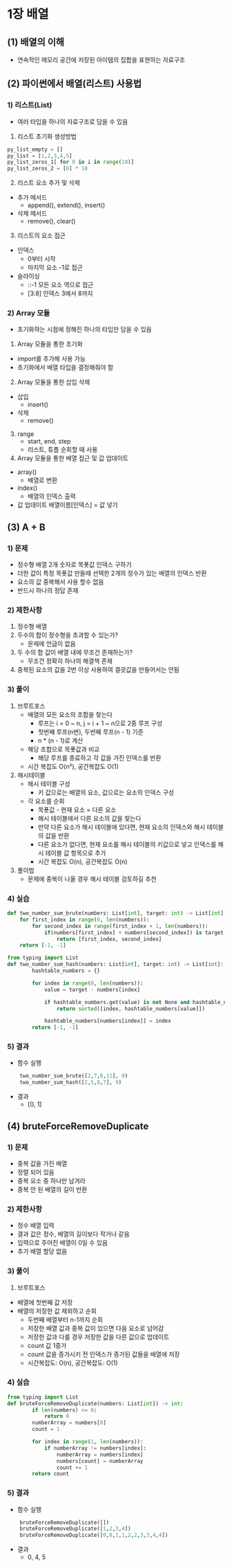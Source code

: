 # 1장 배열
## (1) 배열의 이해
- 연속적인 메모리 공간에 저장된 아이템의 집합을 표현하는 자료구조
## (2) 파이썬에서 배열(리스트) 사용법
### 1) 리스트(List)
- 여러 타입을 하나의 자료구조로 담을 수 있음
1. 리스트 초기화 생성방법
```python
py_list_empty = []
py_list = [1,2,3,4,5]
py_list_zeros_1[ for 0 in i in range(10)]
py_list_zeros_2 = [0] * 10
```
2. 리스트 요소 추가 및 삭제
- 추가 메서드
    - append(), extend(), insert()
- 삭제 메서드
    - remove(), clear()
3. 리스트의 요소 접근
- 인덱스
    - 0부터 시작
    - 마지막 요소 -1로 접근
- 슬라이싱
    - ::-1 모든 요소 역으로 접근
    - [3:8] 인덱스 3에서 8까지
### 2) Array 모듈
- 초기화하는 시점에 정해진 하나의 타입만 담을 수 있음
1. Array 모듈을 통한 초기화
- import를 추가해 사용 가능
- 초기화에서 배열 타입을 결정해줘야 함
2. Array 모듈을 통한 삽입 삭제
- 삽입
    - insert()
- 삭제
    - remove()
3. range
    - start, end, step
    - 리스트, 튜플 순회할 때 사용
4. Array 모듈을 통한 배열 접근 및 값 업데이트
- array()
    - 배열로 변환
- index()
    - 배열의 인덱스 출력
- 값 업데이트
배열이름[인덱스] = 값 넣기
## (3) A + B
### 1) 문제
- 정수형 배열 2개 숫자로 목푯값 인덱스 구하기
- 더한 값이 특정 목푯값 만들때 선택한 2개의 정수가 있는 배열의 인덱스 반환
- 요소의 값 중복해서 사용 할수 없음
- 반드시 하나의 정답 존재
### 2) 제한사항
1. 정수형 배열
2. 두수의 합이 정수형을 초과할 수 있는가?
    - 문제에 언급이 없음
3. 두 수의 합 값이 배열 내에 무조건 존재하는가?
    - 무조건 정확히 하나의 해결책 존재
4. 중복된 요소의 값을 2번 이상 사용하여 결괏값을 만들어서는 안됨
### 3) 풀이
1. 브루트포스
    - 배열의 모든 요소의 조합을 찾는다
        - 루프는 i = 0 ~ n, j = i + 1 ~ n으로 2중 루프 구성
        - 첫번째 루프(n번), 두번째 루프(n - 1) 기준
        - n * (n - 1)로 계산
    - 해당 조합으로 목푯값과 비교
        - 해당 루프를 종료하고 각 값을 가진 인덱스를 반환
    - 시간 복잡도 O(n²), 공간복잡도 O(1)
2. 해시테이블
    - 해시 테이블 구성
        - 키 값으로는 배열의 요소, 값으로는 요소의 인덱스 구성
    - 각 요소를 순회
        - 목푯값 - 현재 요소 = 다른 요소
        - 해시 테이블에서 다른 요소의 값을 찾는다
        - 만약 다른 요소가 해시 테이블에 있다면, 현재 요소의 인덱스와 해시 테이블의 값을 반환
        - 다른 요소가 없다면, 현재 요소를 해시 테이블의 키값으로 넣고 인덱스를 해시 테이블 값 항목으로 추가
        - 시간 복잡도 O(n), 공간복잡도 O(n)
3. 풀이법
    - 문제에 중복이 나올 경우 해시 테이블 검토하길 추천
### 4) 실습
```python
def two_number_sum_brute(numbers: List[int], target: int) -> List[int]:
    for first_index in range(0, len(numbers)):
        for second_index in range(first_index + 1, len(numbers)):
            if(numbers[first_index] + numbers[second_index]) is target:
                return [first_index, second_index]
    return [-1, -1]
```
```python
from typing import List
def two_number_sum_hash(numbers: List[int], target: int) -> List[int]:
        hashtable_numbers = {}

        for index in range(0, len(numbers)):
            value = target - numbers[index]

            if hashtable_numbers.get(value) is not None and hashtable_numbers[value] != index:
                return sorted([index, hashtable_numbers[value]])

            hashtable_numbers[numbers[index]] = index
        return [-1, -1]        
```
### 5) 결과
- 함수 실행
```python
    two_number_sum_brute([2,7,8,11], 9)
    two_number_sum_hash([2,5,8,7], 9)
```
- 결과
    - [0, 1]
## (4) bruteForceRemoveDuplicate
### 1) 문제
- 중복 값을 가진 배열
- 정렬 되어 있음
- 중복 요소 중 하나만 남겨라
- 중복 안 된 배열의 길이 반환
### 2) 제한사항
- 정수 배열 입력
- 결과 값은 정수, 배열의 길이보다 작거나 같음
- 입력으로 주어진 배열이 0일 수 있음
- 추가 배열 할당 없음
### 3) 풀이
1. 브루트포스
- 배열에 첫번째 값 저장
- 배열의 저장한 값 제외하고 순회
    - 두번째 배열부터 n-1까지 순회
    - 저장한 배열 값과 중복 값이 있으면 다음 요소로 넘어감
    - 저장한 값과 다를 경우 저장한 값을 다른 값으로 업데이트
    - count 값 1증가
    - count 값을 증가시키 전 인덱스가 증가된 값들을 배열에 저장
    - 시간복잡도: O(n), 공간복잡도: O(1)
### 4) 실습
```python
from typing import List
def bruteForceRemoveDuplicate(numbers: List[int]) -> int:
        if len(numbers) <= 0:
            return 0
        numberArray = numbers[0]
        count = 1

        for index in range(1, len(numbers)):
            if numberArray != numbers[index]:
                numberArray = numbers[index]
                numbers[count] = numberArray
                count += 1
        return count
```
### 5) 결과
- 함수 실행
```python
    bruteForceRemoveDuplicate([])
    bruteForceRemoveDuplicate([1,2,3,4])
    bruteForceRemoveDuplicate([0,0,1,1,2,2,3,3,4,4])
```
- 결과
    - 0, 4, 5